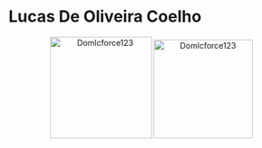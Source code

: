 # Lucas De Oliveira Coelho

<p align="center">
  <span>
    <img src="https://github-readme-stats.vercel.app/api?username=Domlcforce123&show_icons=true" alt="Domlcforce123" height=180 />
  </span>
  <span>
    <img src="https://github-readme-stats.vercel.app/api/top-langs?username=Domlcforce123&layout=compact&show_icons=true" alt="Domlcforce123" height=175 />
  </span>
</p>
